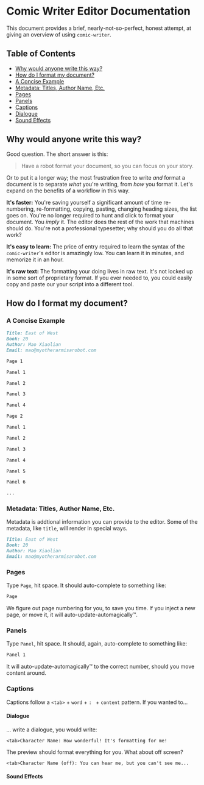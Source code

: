 # Comic Writer Editor Documentation

This document provides a brief, nearly-not-so-perfect, honest attempt, at giving an overview of using `comic-writer`.

## Table of Contents
- [Why would anyone write this way?](#why-would-anyone-write-this-way)
- [How do I format my document?](#how-do-i-format-my-document)
- [A Concise Example](#a-concise-example)
- [Metadata: Titles, Author Name, Etc.](#metadata-titles-author-name-etc)
- [Pages](#pages)
- [Panels](#panels)
- [Captions](#captions)
- [Dialogue](#dialogue)
- [Sound Effects](#sound-effects)
<!-- - [Other](#other) -->

## Why would anyone write this way?

Good question. The short answer is this:

> Have a robot format your document, so you can focus on your story.

Or to put it a longer way; the most frustration free to write *and* format a document is to separate *what* you're writing, from *how* you format it. Let's expand on the benefits of a workflow in this way.

**It's faster:** You're saving yourself a significant amount of time re-numbering, re-formatting, copying, pasting, changing heading sizes, the list goes on. You're no longer required to hunt and click to format your document. You *imply* it. The editor does the rest of the work that machines should do. You're not a professional typesetter; why should you do all that work?

**It's easy to learn:** The price of entry required to learn the syntax of the `comic-writer`'s editor is amazingly low. You can learn it in minutes, and memorize it in an hour.

**It's raw text:** The formatting your doing lives in raw text. It's not locked up in some sort of proprietary format. If you ever needed to, you could easily copy and paste our your script into a different tool.

## How do I format my document?

### A Concise Example

```Markdown
Title: East of West
Book: 20
Author: Mao Xiaolian
Email: mao@myotherarmisarobot.com

Page 1

Panel 1

Panel 2

Panel 3

Panel 4

Page 2

Panel 1

Panel 2

Panel 3

Panel 4

Panel 5

Panel 6

...
```
### Metadata: Titles, Author Name, Etc.

Metadata is addtional information you can provide to the editor. Some of the metadata, like `title`, will render in special ways.

```markdown
Title: East of West
Book: 20
Author: Mao Xiaolian
Email: mao@myotherarmisarobot.com
```

### Pages

Type `Page`, hit space. It should auto-complete to something like:

```markdown
Page
```
We figure out page numbering for you, to save you time. If you inject a new page, or move it, it will auto-update-automagically™.

### Panels
Type `Panel`, hit space. It should, again, auto-complete to something like:
```markdown
Panel 1
```
It will auto-update-automagically™ to the correct number, should you move content around.

### Captions
Captions follow a `<tab>` + `word` + `: ` + `content` pattern. If you wanted to...

#### Dialogue

... write a dialogue, you would write:

```
<tab>Character Name: How wonderful! It's formatting for me!
```

The preview should format everything for you. What about off screen?

```
<tab>Character Name (off): You can hear me, but you can't see me...
```

#### Sound Effects
